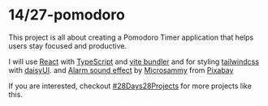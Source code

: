 # 14/27-pomodoro

This project is all about creating a Pomodoro Timer application that helps users stay focused and productive.

I will use [React](https://reactjs.org/) with [TypeScript](https://www.typescriptlang.org/) and [vite bundler](https://vitejs.dev/) and for styling [tailwindcss](https://tailwindcss.com/) with [daisyUI](https://daisyui.com/). and [Alarm sound effect](https://pixabay.com/sound-effects/clock-alarm-8761/) by [Microsammy](https://pixabay.com/users/microsammy-22905943/?utm_source=link-attribution&utm_medium=referral&utm_campaign=music&utm_content=8761) from [Pixabay](https://pixabay.com//?utm_source=link-attribution&utm_medium=referral&utm_campaign=music&utm_content=8761)

If you are interested, checkout [#28Days28Projects](https://github.com/kruzkasu223/28Days28Projects) for more projects like this.
